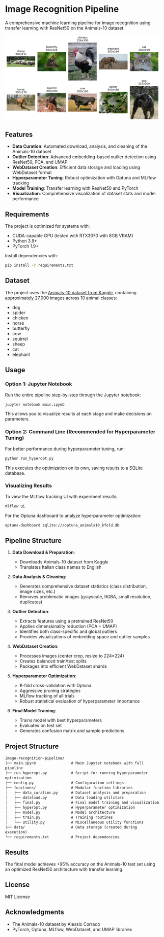 # Image Recognition Pipeline

A comprehensive machine learning pipeline for image recognition using transfer learning with ResNet50 on the Animals-10 dataset.

![Sample Images](sample_images.png)

## Features

- **Data Curation**: Automated download, analysis, and cleaning of the Animals-10 dataset
- **Outlier Detection**: Advanced embedding-based outlier detection using ResNet50, PCA, and UMAP
- **WebDataset Creation**: Efficient data storage and loading using WebDataset format
- **Hyperparameter Tuning**: Robust optimization with Optuna and MLflow tracking
- **Model Training**: Transfer learning with ResNet50 and PyTorch
- **Visualization**: Comprehensive visualization of dataset stats and model performance

## Requirements

The project is optimized for systems with:
- CUDA-capable GPU (tested with RTX3070 with 8GB VRAM)
- Python 3.8+
- PyTorch 1.9+

Install dependencies with:
```bash
pip install -r requirements.txt
```

## Dataset

The project uses the [Animals-10 dataset from Kaggle](https://www.kaggle.com/datasets/alessiocorrado99/animals10), containing approximately 27,000 images across 10 animal classes:
- dog
- spider
- chicken
- horse
- butterfly
- cow
- squirrel
- sheep
- cat
- elephant

## Usage

### Option 1: Jupyter Notebook

Run the entire pipeline step-by-step through the Jupyter notebook:

```bash
jupyter notebook main.ipynb
```

This allows you to visualize results at each stage and make decisions on parameters.

### Option 2: Command Line (Recommended for Hyperparameter Tuning)

For better performance during hyperparameter tuning, run:

```bash
python run_hyperopt.py
```

This executes the optimization on its own, saving results to a SQLite database.

### Visualizing Results

To view the MLflow tracking UI with experiment results:

```bash
mlflow ui
```

For the Optuna dashboard to analyze hyperparameter optimization:

```bash
optuna-dashboard sqlite:///optuna_animals10_kfold.db
```

## Pipeline Structure

1. **Data Download & Preparation**:
   - Downloads Animals-10 dataset from Kaggle
   - Translates Italian class names to English

2. **Data Analysis & Cleaning**:
   - Generates comprehensive dataset statistics (class distribution, image sizes, etc.)
   - Removes problematic images (grayscale, RGBA, small resolution, duplicates)

3. **Outlier Detection**:
   - Extracts features using a pretrained ResNet50
   - Applies dimensionality reduction (PCA + UMAP)
   - Identifies both class-specific and global outliers
   - Provides visualizations of embedding space and outlier samples

4. **WebDataset Creation**:
   - Processes images (center crop, resize to 224×224)
   - Creates balanced train/test splits
   - Packages into efficient WebDataset shards

5. **Hyperparameter Optimization**:
   - K-fold cross-validation with Optuna
   - Aggressive pruning strategies
   - MLflow tracking of all trials
   - Robust statistical evaluation of hyperparameter importance

6. **Final Model Training**:
   - Trains model with best hyperparameters
   - Evaluates on test set
   - Generates confusion matrix and sample predictions

## Project Structure

```
image-recognition-pipeline/
├── main.ipynb                # Main Jupyter notebook with full pipeline
├── run_hyperopt.py           # Script for running hyperparameter optimization
├── config.py                 # Configuration settings
├── functions/                # Modular function libraries
│   ├── data_curation.py      # Dataset analysis and preparation
│   ├── dataload.py           # Data loading utilities
│   ├── final.py              # Final model training and visualization
│   ├── hyperopt.py           # Hyperparameter optimization
│   ├── model.py              # Model architecture
│   ├── train.py              # Training routines
│   └── utility.py            # Miscellaneous utility functions
├── data/                     # Data storage (created during execution)
└── requirements.txt          # Project dependencies
```

## Results

The final model achieves +95% accuracy on the Animals-10 test set using an optimized ResNet50 architecture with transfer learning.

## License

MIT License

## Acknowledgments

- The Animals-10 dataset by Alessio Corrado
- PyTorch, Optuna, MLflow, WebDataset, and UMAP libraries
